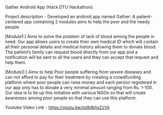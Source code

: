 Gather Android App (Hack DTU Hackathon).

Project description - Developed an android app named Gather: A patient-centered app containing 2 modules aims to help the poor and the needy people.

[Module1:] Aims to solve the problem of lack of blood among the people in need. Our app allows users to create their own medical ID which will contain all their personal details and medical history allowing them to donate blood. The patient’s family can request blood directly from our app and a notification will be sent to all the users and they can accept that request and help them.

[Module2:] Aims to help Poor people suffering from severe diseases and can not afford to pay for their treatment by creating a crowdfunding platform where poor people can raise money and each person registered in our app only has to donate a very minimal amount ranging from Rs. 1-100. Our idea is to tie up this initiative with various NGOs so that will create awareness among poor people so that they can use this platform.


Youtube Video Link - https://youtu.be/zp9dkhsZzVk
